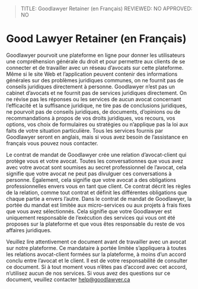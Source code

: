 > TITLE: Goodlawyer Retainer (en Français)
REVIEWED: NO
APPROVED: NO


# **Good Lawyer Retainer (en Français)**

Goodlawyer pourvoit une plateforme en ligne pour donner les utilisateurs une compréhension générale du droit et pour permettre aux clients de se connecter et de travailler avec un réseau d’avocats sur cette plateforme. Même si le site Web et l’application peuvent contenir des informations générales sur des problèmes juridiques communes, on ne fournit pas de conseils juridiques directement à personne. Goodlawyer n’est pas un cabinet d’avocats et ne fournit pas de services juridiques directement. On ne révise pas les réponses ou les services de aucun avocat concernant l’efficacité et la suffisance juridique, ne tire pas de conclusions juridiques, ne pourvoit pas de conseils juridiques, de documents, d’opinions ou de recommandations à propos de vos droits juridiques, vos recours, vos options, vos choix de formulaires ou stratégies ou n’applique pas la loi aux faits de votre situation particulière. Tous les services fournis par Goodlawyer seront en anglais, mais si vous avez besoin de l’assistance en français vous pouvez nous contacter.

Le contrat de mandat de Goodlawyer crée une relation d’avocat-client qui protège vous et votre avocat. Toutes les conversationnes que vous avez avec votre avocat sont soumises au secret professionnel de l’avocat, cela signifie que votre avocat ne peut pas divulguer ces conversations à personne. Également, cela signifie que votre avocat a des obligations professionnelles envers vous en tant que client. Ce contrat décrit les règles de la relation, comme tout contrat et définit les différentes obligations que chaque partie a envers l’autre. Dans le contrat de mandat de Goodlawyer, la portée du mandat est limitée aux micro-services ou aux projets à frais fixes que vous avez sélectionnés. Cela signifie que votre Goodlawyer est uniquement responsable de l’exécution des services qui vous ont été proposes sur la plateforme et que vous êtes responsable du reste de vos affaires juridiques. 

Veuillez lire attentivement ce document avant de travailler avec un avocat sur notre plateforme. Ce mandataire à portée limitée s’appliquera à toutes les relations avocat-client formées sur la plateforme, à moins d’un accord conclu entre l’avocat et le client. Il est de votre responsabilité de consulter ce document. Si à tout moment vous n’êtes pas d’accord avec cet accord, n’utilisez aucun de nos services. Si vous avez des questions sur ce document, veuillez contacter help@goodlawyer.ca
